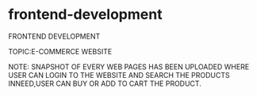 # frontend-development

FRONTEND DEVELOPMENT

TOPIC:E-COMMERCE WEBSITE

NOTE:
SNAPSHOT OF EVERY WEB PAGES HAS BEEN UPLOADED
WHERE USER CAN LOGIN TO THE WEBSITE AND SEARCH THE PRODUCTS INNEED,USER CAN BUY OR ADD TO CART THE PRODUCT.

